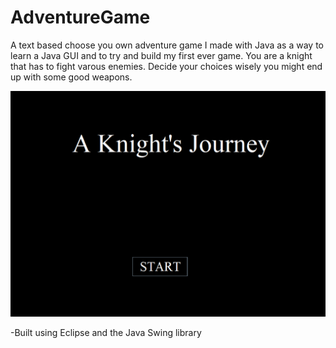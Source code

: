 # AdventureGame
A text based choose you own adventure game I made with Java as a way to learn a Java GUI and to try and build my first ever game.
You are a knight that has to fight varous enemies. Decide your choices wisely you might end up with some good weapons.

![AdventureGame Start Up](/AdventureGameStartImage.png)

 -Built using Eclipse and the Java Swing library
